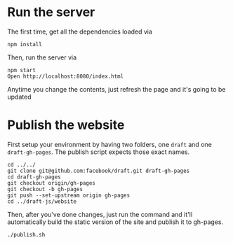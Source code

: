# Run the server

The first time, get all the dependencies loaded via

```
npm install
```

Then, run the server via

```
npm start
Open http://localhost:8080/index.html
```

Anytime you change the contents, just refresh the page and it's going to be updated

# Publish the website

First setup your environment by having two folders, one `draft` and one `draft-gh-pages`. The publish script expects those exact names.

```
cd ../../
git clone git@github.com:facebook/draft.git draft-gh-pages
cd draft-gh-pages
git checkout origin/gh-pages
git checkout -b gh-pages
git push --set-upstream origin gh-pages
cd ../draft-js/website
```

Then, after you've done changes, just run the command and it'll automatically build the static version of the site and publish it to gh-pages.

```
./publish.sh
```
